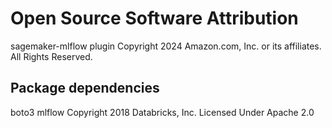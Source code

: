 # Open Source Software Attribution

sagemaker-mlflow plugin
Copyright 2024 Amazon.com, Inc. or its affiliates. All Rights Reserved.

## Package dependencies

boto3
mlflow
Copyright 2018 Databricks, Inc.
Licensed Under Apache 2.0
